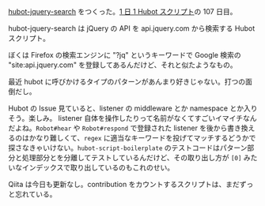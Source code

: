[hubot-jquery-search][gh:bouzuya/hubot-jquery-search] をつくった。[1 日 1 Hubot スクリプト][hubot-script-per-day]の 107 日目。

hubot-jquery-search は jQuery の API を api.jquery.com から検索する Hubot スクリプト。

ぼくは Firefox の検索エンジンに "?jq" というキーワードで Google 検索の "site:api.jquery.com" を登録してあるんだけど、それと似たようなもの。

最近 hubot に呼びかけるタイプのパターンがあんまり好きじゃない。打つの面倒だし。

Hubot の Issue 見ていると、listener の middleware とか namespace とか入りそう。楽しみ。 listener 自体を操作したりって名前がなくてすごいイマイチなんだよね。`Robot#hear` や `Robot#respond` で登録された listener を後から書き換えるのはかなり難しくて、`regex` に適当なキーワードを投げてマッチするどうかで探さなきゃいけない。`hubot-script-boilerplate` のテストコードはパターン部分と処理部分とを分離してテストしているんだけど、その取り出し方が `[0]` みたいなインデックスで取り出しているのもこれのせい。

Qiita は今日も更新なし。contribution をカウントするスクリプトは、まだずっと忘れている。

[gh:bouzuya/hubot-jquery-search]: https://github.com/bouzuya/hubot-jquery-search
[hubot-script-per-day]: http://blog.bouzuya.net/posts?tags=hubot-script-per-day
